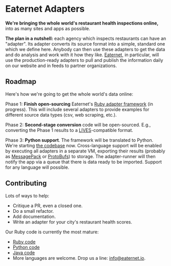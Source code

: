# Eaternet Adapters

**We're bringing the whole world's restaurant health inspections online,**
into as many sites and apps as possible.

**The plan in a nutshell:** each agency which inspects restaurants can have an "adapter".
Its adapter converts its source format into a simple, standard one which we define here. Anybody can then use these adapters to get the
data and do analysis and work with it how they like. [Eaternet](http://eaternet.io/), in particular, will use the production-ready 
adapters to pull and publish the information daily on our website and in feeds to partner organizations.


## Roadmap

Here's how we're going to get the whole world's data online:

Phase 1: **Finish open-sourcing** Eaternet's [Ruby adapter framework](https://github.com/eaternet/adapters-ruby) (in progress). This will include several
adapters to provide examples for different source data types (csv, web scraping, etc.).

Phase 2: **Second-stage conversion** code will be open-sourced. E.g., converting the Phase 1 results to a [LIVES](http://www.yelp.com/healthscores)-compatible format.

Phase 3: **Python support**. The framework will be translated to Python. We're starting [the codebase](https://github.com/eaternet/adapters-python) now. 
Cross-language support will be enabled by executing all adapters
in a separate VM, exporting their results (probably as [MessagePack](http://msgpack.org) or [ProtoBufs](http://blog.codeclimate.com/blog/2014/06/05/choose-protocol-buffers/)) to storage. The
adapter-runner will then notify the app via a queue that there is data ready to be imported.
Support for any language will possible.


## Contributing

Lots of ways to help:

* Critique a PR, even a closed one.
* Do a small refactor.
* Add documentation. 
* Write an adapter for your city's restaurant health scores. 

Our Ruby code is currently the most mature:

* [Ruby code](https://github.com/eaternet/adapters-ruby)
* [Python code](https://github.com/eaternet/adapters-python)
* [Java code](https://github.com/eaternet/adapters-java)
* More languages are welcome. Drop us a line: info@eaternet.io.
